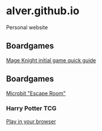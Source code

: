# alver.github.io
Personal website

## Boardgames
[Mage Knight initial game quick guide](mageknight_first_game.md)

## Boardgames
[Microbit "Escape Room"](microbit_escape_room.md)

### Harry Potter TCG
[Play in your browser](https://alver.cc/hptcg/index.html)
